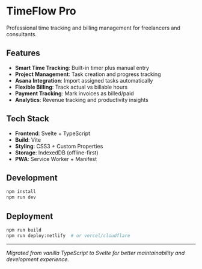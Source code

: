 # TimeFlow Pro

Professional time tracking and billing management for freelancers and consultants.

## Features

- **Smart Time Tracking**: Built-in timer plus manual entry
- **Project Management**: Task creation and progress tracking  
- **Asana Integration**: Import assigned tasks automatically
- **Flexible Billing**: Track actual vs billable hours
- **Payment Tracking**: Mark invoices as billed/paid
- **Analytics**: Revenue tracking and productivity insights

## Tech Stack

- **Frontend**: Svelte + TypeScript
- **Build**: Vite
- **Styling**: CSS3 + Custom Properties
- **Storage**: IndexedDB (offline-first)
- **PWA**: Service Worker + Manifest

## Development

```bash
npm install
npm run dev
```

## Deployment

```bash
npm run build
npm run deploy:netlify  # or vercel/cloudflare
```

---

*Migrated from vanilla TypeScript to Svelte for better maintainability and development experience.*
